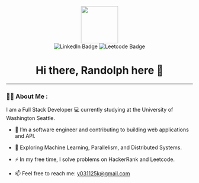 <div id="header" align="center">
  <img src="https://media.giphy.com/media/M9gbBd9nbDrOTu1Mqx/giphy.gif" width="100"/>

  <div id="badges" gap="2000">
    <img src="https://img.shields.io/badge/Leetcode-green?logo=Leetcode&logoSize=auto&logoColor=white&link=https%3A%2F%2Fleetcode.com%2Fu%2Fy031125k%2F"alt="LinkedIn Badge"/>
    <img src="https://img.shields.io/badge/Linkedin-blue?logo=Linkedin&logoColor=white&logoSize=auto&link=https%3A%2F%2Fwww.linkedin.com%2Fin%2Frandolph-jenkins-tang%2F"alt="Leetcode Badge"/>
  </div>
  <img src="https://komarev.com/ghpvc/?username=RandolphTang&style=flat-square&color=blue" alt=""/>
  
  <h1>Hi there, Randolph here 👋 </h1>
</div>

---

### 👷‍♂️ About Me :
I am a Full Stack Developer 💻 currently studying at the University of Washington Seattle.
- :telescope: I’m a software engineer and contributing to building web applications and API.

- :seedling: Exploring Machine Learning, Parallelism, and Distributed Systems.

- :zap: In my free time, I solve problems on HackerRank and Leetcode.

- :mailbox: Feel free to reach me: y031125k@gmail.com
